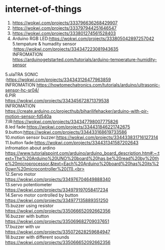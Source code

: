 # internet-of-things


1.  https://wokwi.com/projects/333796636268429907<br>
2.  https://wokwi.com/projects/333797944251646547<br>
3.   https://wokwi.com/projects/333801274561528403<br>
4.   Arduino RGB LED:https://wokwi.com/projects/333805042897257042<br>
5.tempature & humadity sensor :https://wokwi.com/projects/334347223081943635<br>
INFROMATION<br>
https://arduinogetstarted.com/tutorials/arduino-temperature-humidity-sensor<br>

5.ulaTRA SONIC<br>
:https://wokwi.com/projects/334343126477963859<br>
INFROMATION
https://howtomechatronics.com/tutorials/arduino/ultrasonic-sensor-hc-sr04/<br>
6.PIR<br>
https://wokwi.com/projects/334345672871379538<br>
INFROMATION<br>
https://create.arduino.cc/projecthub/biharilifehacker/arduino-with-pir-motion-sensor-fd540a<br>
7.IR:https://wokwi.com/projects/334347798007775826<br>
8.led fade:https://wokwi.com/projects/334431846221742675<br>
9.button:https://wokwi.com/projects/334433168619733586<br>
10.motion sensor buzzer:https://wokwi.com/projects/334433831716127314<br>
11.button fade:https://wokwi.com/projects/334431341587202643<br>
infromation about ardino https://www.tutorialspoint.com/arduino/arduino_board_description.htm#:~:text=The%20Arduino%20UNO%20board%20has,be%20read%20by%20the%20microprocessor.&text=Each%20Arduino%20board%20has%20its%20own%20microcontroller%20(11).<br>
<br>
12.Servo motor<br>
https://wokwi.com/projects/334976704649888340<br> 
13.servo potentiometer <br>
https://wokwi.com/projects/334979197058417234<br>
14.Servo motor controlled by button<br>
https://wokwi.com/projects/334977135889351250<br>
15.buzzer using resistor<br>
https://wokwi.com/projects/335066652092662356<br>
16.buzzer with button<br>
https://wokwi.com/projects/335069682709037651<br>
17.buzzer with uv<br>
https://wokwi.com/projects/335072628259684947<br>
18.buzzer with different sounds<br>
https://wokwi.com/projects/335066652092662356<br>
